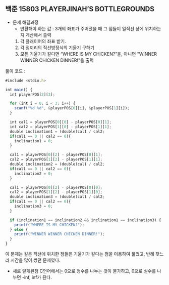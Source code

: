 ## 백준 15803 **PLAYERJINAH’S BOTTLEGROUNDS**

- 문제 해결과정
  - 반환해야 하는 값 : 3개의 좌표가 주어졌을 때 그 점들이 일직선 상에 위치하는지 계산해서 출력
  1. 각 플래이어의 좌표 받기.
  2. 각 점끼리의 직선방정식의 기울기 구하기
  3. 모든 기울기가 같다면 “WHERE IS MY CHICKEN?”을, 아니면 "WINNER WINNER CHICKEN DINNER!"을 출력

풀이 코드 :

```jsx
#include <stdio.h>

int main() {
  int playerPOS[2][3];

  for (int i = 0; i < 3; i++) {
    scanf("%d %d", &playerPOS[0][i], &playerPOS[1][i]);
  }

  int cal1 = playerPOS[0][0] - playerPOS[0][1];
  int cal2 = playerPOS[1][0] - playerPOS[1][1];
  double inclination1 = (double)cal1 / cal2;
  if(cal1 == 0 || cal2 == 0){
    inclination1 = 0;
  }

  cal1 = playerPOS[0][2] - playerPOS[0][1];
  cal2 = playerPOS[1][2] - playerPOS[1][1];
  double inclination2 = (double)cal1 / cal2;
  if(cal1 == 0 || cal2 == 0){
    inclination2 = 0;
  }

  cal1 = playerPOS[0][2] - playerPOS[0][0];
  cal2 = playerPOS[1][2] - playerPOS[1][0];
  double inclination3 = (double)cal1 / cal2;
  if(cal1 == 0 || cal2 == 0){
    inclination3 = 0;
  }

  if (inclination1 == inclination2 && inclination1 == inclination3) {
    printf("WHERE IS MY CHICKEN?");
  } else {
    printf("WINNER WINNER CHICKEN DINNER!");
  }
}
```

이 문제는 같은 직선에 위치한 점들은 기울기가 같다는 점을 이용하여 풀었고, 반례 찾느라 시간을 많이 썼던 문제였다.

- 새로 알게된점
  C언어에서는 0으로 정수를 나누는 것이 불가하고, 0으로 실수를 나누면 -inf, inf가 된다.
